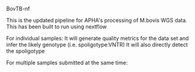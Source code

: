 BovTB-nf

This is the updated pipeline for APHA's processing of M.bovis WGS data.
This has been built to run using nextflow

For individual samples:
It will generate quality metrics for the data set and infer the likely genotype (i.e. spoligotype:VNTR)
It will also directly detect the spoligotype

For multiple samples submitted at the same time:

